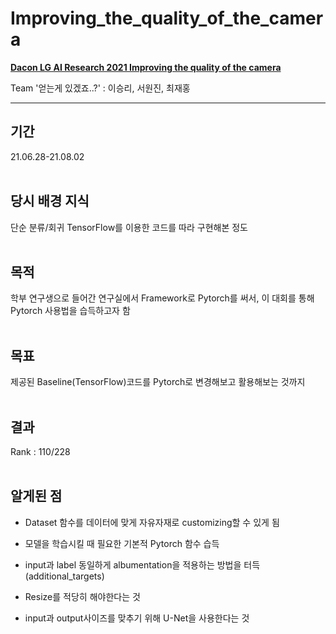 # Improving_the_quality_of_the_camera

[**Dacon LG AI Research 2021 Improving the quality of the camera**](https://dacon.io/competitions/official/235746/overview/description)

Team '얻는게 있겠죠..?' : 이승리, 서원진, 최재홍

---- 

## 기간

21.06.28-21.08.02
<br><br>

## 당시 배경 지식 

단순 분류/회귀 TensorFlow를 이용한 코드를 따라 구현해본 정도
<br><br>

## 목적

학부 연구생으로 들어간 연구실에서 Framework로 Pytorch를 써서, 이 대회를 통해 Pytorch 사용법을 습득하고자 함
<br><br>

## 목표

제공된 Baseline(TensorFlow)코드를 Pytorch로 변경해보고 활용해보는 것까지
<br><br>

## 결과 

Rank : 110/228
<br><br>

## 알게된 점

- Dataset 함수를 데이터에 맞게 자유자재로 customizing할 수 있게 됨

- 모델을 학습시킬 때 필요한 기본적 Pytorch 함수 습득

- input과 label 동일하게 albumentation을 적용하는 방법을 터득(additional_targets)

- Resize를 적당히 해야한다는 것

- input과 output사이즈를 맞추기 위해 U-Net을 사용한다는 것
